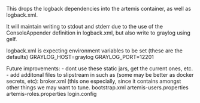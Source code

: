 This drops the logback dependencies into the artemis container, as well as logback.xml.

It will maintain writing to stdout and stderr due to the use of the ConsoleAppender definition in logback.xml, but also
write to graylog using gelf.

logback.xml is expecting environment variables to be set (these are the defaults)
GRAYLOG_HOST=graylog
GRAYLOG_PORT=12201

Future improvements:
    - dont use these static jars, get the current ones, etc.
    - add additonal files to slipstream in such as (some may be better as docker secrets, etc):
        broker.xml (this one especially, since it contains <systemUsage><memoryUsage limit="1 gb"/></systemUsage> amongst other things we may want to tune.
        bootstrap.xml
        artemis-users.properties
        artemis-roles.properties
        login.config